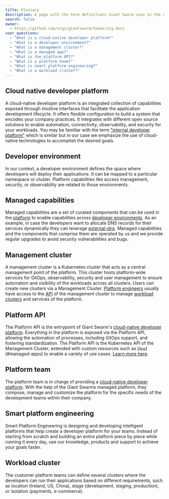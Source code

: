 ```yaml
---
title: Glossary
description: A page with the term definitions Giant Swarm uses in the documentation.
search: false
owner:
  - https://github.com/orgs/giantswarm/teams/sig-docs
user_questions:
  - "What is a cloud-native developer platform?"
  - "What is a developer environment?"
  - "What is a management cluster?"
  - "What is a managed app?"
  - "What is the platform API?"
  - "What is a platform team?"
  - "What is smart platform engineering?"
  - "What is a workload cluster?"
---
```


<!-- All headings must be sorted alphabetically -->

## Cloud native developer platform

A cloud-native developer platform is an integrated collection of capabilities exposed through intuitive interfaces that facilitate the application development lifecycle. It offers flexible configuration to build a system that encodes your company practices. It integrates with different open source solutions to enable automation, connectivity, observability, and security for your workloads. You may be familiar with the term ["internal developer platform"](https://internaldeveloperplatform.org/) which is similar but in our case we emphasize the use of cloud-native technologies to accomplish the desired goals.

## Developer environment

In our context, a developer environment defines the space where developers will deploy their applications. It can be mapped to a particular namespace or cluster. Platform capabilities like access management, security, or observability are related to those environments.

## Managed capabilities

Managed capabilities are a set of curated components that can be used in the [platform](#cloud-native-developer-platform) to enable capabilities across [developer environments](#developer-environment). As an example, in case the developers want to allocate DNS records for their services dynamically they can leverage [external-dns](https://github.com/giantswarm/external-dns-app/). Managed capabilities and the components that comprise them are operated by us and we provide regular upgrades to avoid security vulnerabilities and bugs.

## Management cluster

A management cluster is a Kubernetes cluster that acts as a central management point of the platform. This cluster hosts platform-wide services for GitOps, observability, security and user management to ensure automation and visibility of the workloads across all clusters. Users can create new clusters via a Management Cluster. [Platform engineers](#platform-engineers) usually have access to the [API](#platform-api) of the management cluster to manage [workload clusters](#workload-cluster) and services of the platform.

## Platform API

The Platform API is the entrypoint of Giant Swarm's [cloud-native developer platform](#cloud-native-developer-platform). Everything in the platform is exposed via the Platform API, allowing the automation of processes, including GitOps support, and fostering standardization. The Platform API is the Kubernetes API of the Management Cluster, extended with custom resources such as [`App`](#managed-apps] to enable a variety of use cases. [Learn more here](#future-link-to-platform-api-intro-page).

## Platform team

The platform team is in charge of providing a [cloud-native developer platform](#cloud-native-developer-platform). With the help of the Giant Swarms managed platform, they compose, manage and customize the platform for the specific needs of the development teams within their company.

## Smart platform engineering

Smart Platform Engineering is designing and developing intelligent platforms that help create a developer platform for your teams. Instead of starting from scratch and building an entire platform piece by piece while running it every day, use our knowledge, products and support to achieve your goals faster.

## Workload cluster

The customer platform teams can define several clusters where the developers can run their applications based on different requirements, such as location (Ireland, US, China), stage (development, staging, production), or isolation (payments, e-commerce).
